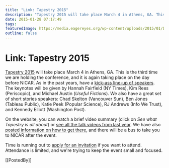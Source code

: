 ```yaml
---
title: "Link: Tapestry 2015"
description: "Tapestry 2015 will take place March 4 in Athens, GA. This is the third time we are holding the conference, and it is again taking place on the day before NICAR. As in the past years, have a kick-ass line-up of speakers."
date: 2015-01-28 07:17:49
tags: 
featuredImage: https://media.eagereyes.org/wp-content/uploads/2015/01/DSCF0207.jpg
outline: false
---
```


# Link: Tapestry 2015

<a href="http://www.tapestryconference.com/">Tapestry 2015</a> will take place March 4 in Athens, GA. This is the third time we are holding the conference, and it is again taking place on the day before NICAR. As in the past years, have a <a href="http://www.tapestryconference.com/event">kick-ass line-up of speakers</a>. The keynotes will be given by Hannah Fairfield (NY Times), Kim Rees (Periscopic), and Michael Austin (<em>Useful Fictions</em>). We also have a great set of short stories speakers: Chad Skelton (Vancouver Sun), Ben Jones (Tableau Public), Katie Peek (Popular Science), RJ Andrews (Info We Trust), and Kennedy Elliott (Washington Post).

On the website, you can watch a brief video summary (click on <em>See what Tapestry is all about</em>) or <a href="http://www.tapestryconference.com/archive/2014">see all the talk videos from last year</a>. We have also <a href="http://www.tapestryconference.com/venue">posted information on how to get there</a>, and there will be a bus to take you to NICAR after the event.

Time is running out to <a href="http://www.tapestryconference.com/request-invitation">apply for an invitation</a> if you want to attend. Attendance is limited, and we're trying to keep the event small and focused.

[[PostedBy]]

